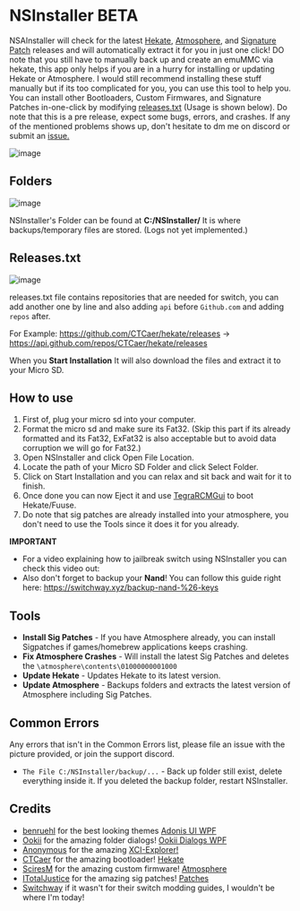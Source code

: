 # NSInstaller BETA
NSAInstaller will check for the latest <a href="https://github.com/CTCaer/hekate">Hekate</a>, <a href="https://github.com/Atmosphere-NX/Atmosphere">Atmosphere</a>, and [Signature Patch](https://github.com/ITotalJustice/patches) releases and will automatically extract it for you in just one click! DO note that you still have to manually back up and create an emuMMC via hekate, this app only helps if you are in a hurry for installing or updating Hekate or Atmosphere. I would still recommend installing these stuff manually but if its too complicated for you, you can use this tool to help you. You can install other Bootloaders, Custom Firmwares, and Signature Patches in-one-click by modifying [releases.txt](https://github.com/Dichill/NSInstaller/blob/main/NSInstaller/bin/Debug/releases.txt) (Usage is shown below). Do note that this is a pre release, expect some bugs, errors, and crashes. If any of the mentioned problems shows up, don't hesitate to dm me on discord or submit an [issue.](https://github.com/Dichill/NSInstaller/issues) 

![image](https://user-images.githubusercontent.com/48512644/135878945-7748cabf-94df-40f8-b54f-d8a223c8ab9f.png)

## Folders
![image](https://user-images.githubusercontent.com/48512644/136057195-d5fea062-dc98-44e6-886b-b69256a9a6a1.png)

NSInstaller's Folder can be found at **C:/NSInstaller/** It is where backups/temporary files are stored. (Logs not yet implemented.)

## Releases.txt
![image](https://user-images.githubusercontent.com/48512644/136057415-3451716f-2838-4389-9310-09da5863cf62.png)

releases.txt file contains repositories that are needed for switch, you can add another one by line and also adding `api` before `Github.com` and adding `repos` after.<br>

For Example: https://github.com/CTCaer/hekate/releases -> https://api.github.com/repos/CTCaer/hekate/releases<br>

When you **Start Installation** It will also download the files and extract it to your Micro SD.

## How to use
1. First of, plug your micro sd into your computer.
2. Format the micro sd and make sure its Fat32. (Skip this part if its already formatted and its Fat32, ExFat32 is also acceptable but to avoid data corruption we will go for Fat32.)
3. Open NSInstaller and click Open File Location.
4. Locate the path of your Micro SD Folder and click Select Folder.
5. Click on Start Installation and you can relax and sit back and wait for it to finish.
7. Once done you can now Eject it and use [TegraRCMGui](https://github.com/eliboa/TegraRcmGUI) to boot Hekate/Fuuse.
8. Do note that sig patches are already installed into your atmosphere, you don't need to use the Tools since it does it for you already.

**IMPORTANT**
- For a video explaining how to jailbreak switch using NSInstaller you can check this video out: 
- Also don't forget to backup your **Nand**! You can follow this guide right here: https://switchway.xyz/backup-nand-%26-keys

## Tools
- **Install Sig Patches** - If you have Atmosphere already, you can install Sigpatches if games/homebrew applications keeps crashing.
- **Fix Atmosphere Crashes** - Will install the latest Sig Patches and deletes the `\atmosphere\contents\01000000001000`
- **Update Hekate** - Updates Hekate to its latest version.
- **Update Atmosphere** - Backups folders and extracts the latest version of Atmosphere including Sig Patches.

## Common Errors
Any errors that isn't in the Common Errors list, please file an issue with the picture provided, or join the support discord.
- `The File C:/NSInstaller/backup/...` - Back up folder still exist, delete everything inside it. If you deleted the backup folder, restart NSInstaller.

## Credits
- [benruehl](https://github.com/benruehl) for the best looking themes [Adonis UI WPF](https://github.com/benruehl/adonis-ui/)
- [Ookii](https://github.com/ookii-dialogs) for the amazing folder dialogs! [Ookii Dialogs WPF](https://github.com/ookii-dialogs/ookii-dialogs-wpf)
- [Anonymous](#) for the amazing [XCI-Explorer!](https://github.com/StudentBlake/XCI-Explorer)
- [CTCaer](https://github.com/CTCaer) for the amazing bootloader! [Hekate](https://github.com/CTCaer/hekate)
- [SciresM](https://github.com/Atmosphere-NX) for the amazing custom firmware! [Atmosphere](https://github.com/Atmosphere-NX/Atmosphere)
- [ITotalJustice](https://github.com/ITotalJustice) for the amazing sig patches! [Patches](https://github.com/ITotalJustice/patches)
- [Switchway](https://switchway.xyz/) if it wasn't for their switch modding guides, I wouldn't be where I'm today!
